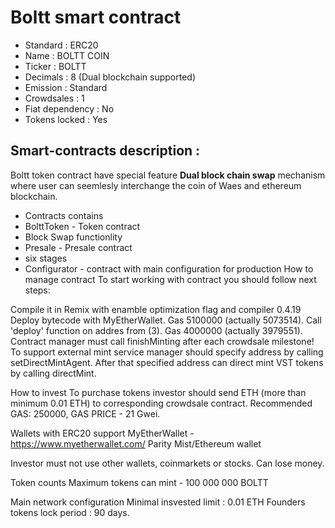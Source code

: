 # Boltt smart contract
* Standard : ERC20
* Name : BOLTT COIN
* Ticker : BOLTT
* Decimals : 8 (Dual blockchain supported)
* Emission : Standard
* Crowdsales : 1
* Fiat dependency : No
* Tokens locked : Yes
## Smart-contracts description : 
Boltt token contract have special feature **Dual block chain swap** mechanism where user can seemlesly interchange the coin of Waes and ethereum blockchain.

* Contracts contains
* BolttToken - Token contract
* Block Swap functionlity
* Presale - Presale contract
* six stages
* Configurator - contract with main configuration for production
How to manage contract
To start working with contract you should follow next steps:

Compile it in Remix with enamble optimization flag and compiler 0.4.19
Deploy bytecode with MyEtherWallet. Gas 5100000 (actually 5073514).
Call 'deploy' function on addres from (3). Gas 4000000 (actually 3979551).
Contract manager must call finishMinting after each crowdsale milestone! To support external mint service manager should specify address by calling setDirectMintAgent. After that specified address can direct mint VST tokens by calling directMint.

How to invest
To purchase tokens investor should send ETH (more than minimum 0.01 ETH) to corresponding crowdsale contract. Recommended GAS: 250000, GAS PRICE - 21 Gwei.

Wallets with ERC20 support
MyEtherWallet - https://www.myetherwallet.com/
Parity
Mist/Ethereum wallet

Investor must not use other wallets, coinmarkets or stocks. Can lose money.

Token counts
Maximum tokens can mint - 100 000 000 BOLTT

Main network configuration
Minimal insvested limit : 0.01 ETH
Founders tokens lock period : 90 days.
